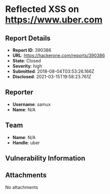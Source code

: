 # Reflected XSS on https://www.uber.com 

## Report Details
- **Report ID**: 390386
- **URL**: https://hackerone.com/reports/390386
- **State**: Closed
- **Severity**: high
- **Submitted**: 2018-08-04T03:53:26.166Z
- **Disclosed**: 2021-03-15T19:58:23.761Z

## Reporter
- **Username**: samux
- **Name**: N/A

## Team
- **Name**: N/A
- **Handle**: uber

## Vulnerability Information


## Attachments
No attachments
